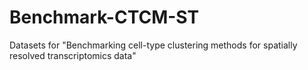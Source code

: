 # Benchmark-CTCM-ST
Datasets for "Benchmarking cell-type clustering methods for spatially resolved transcriptomics data"
